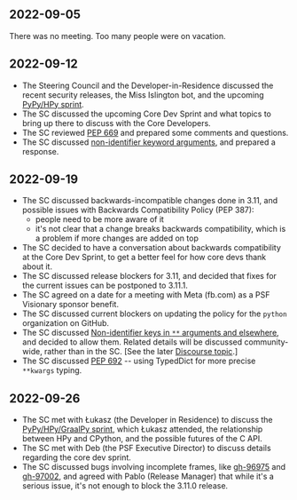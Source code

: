
## 2022-09-05

There was no meeting. Too many people were on vacation.

## 2022-09-12

- The Steering Council and the Developer-in-Residence discussed the recent
  security releases, the Miss Islington bot, and the upcoming [PyPy/HPy
  sprint](https://www.pypy.org/posts/2022/07/ddorf-sprint-sep-2022.html).
- The SC discussed the upcoming Core Dev Sprint and what topics to bring up
  there to discuss with the Core Developers.
- The SC reviewed [PEP 669](https://peps.python.org/pep-0669/) and prepared
  some comments and questions.
- The SC discussed [non-identifier keyword
  arguments](https://github.com/python/steering-council/issues/142), and
  prepared a response.

## 2022-09-19

* The SC discussed backwards-incompatible changes done in 3.11, and possible issues with Backwards Compatibility Policy (PEP 387):
  * people need to be more aware of it
  * it's not clear that a change breaks backwards compatibility, which is a problem if more changes are added on top
* The SC decided to have a conversation about backwards compatibility at the Core Dev Sprint, to get a better feel for how core devs thank about it.
* The SC discussed release blockers for 3.11, and decided that fixes for the current issues can be postponed to 3.11.1.
* The SC agreed on a date for a meeting with Meta (fb.com) as a PSF Visionary sponsor benefit.
* The SC discussed current blockers on updating the policy for the `python` organization on GitHub.
* The SC discussed [Non-identifier keys in `**` arguments and elsewhere](https://github.com/python/steering-council/issues/142), and decided to allow them. Related details will be discussed community-wide, rather than in the SC. [See the later [Discourse topic](https://discuss.python.org/t/19293).]
* The SC discussed [PEP 692](https://peps.python.org/pep-0692/) -- using TypedDict for more precise `**kwargs` typing.


## 2022-09-26

* The SC met with Łukasz (the Developer in Residence) to discuss the
  [PyPy/HPy/GraalPy sprint](https://hpyproject.org/blog/posts/2022/09/hpy_sprint_2022_report/),
  which Łukasz attended, the relationship between HPy and CPython, and
  the possible futures of the C API.
* The SC met with Deb (the PSF Executive Director) to discuss details regarding
  the core dev sprint.
* The SC discussed bugs involving incomplete frames, like [gh-96975](https://github.com/python/cpython/issues/96975)
  and [gh-97002](https://github.com/python/cpython/issues/97002),
  and agreed with Pablo (Release Manager) that while it's a serious issue,
  it's not enough to block the 3.11.0 release.
